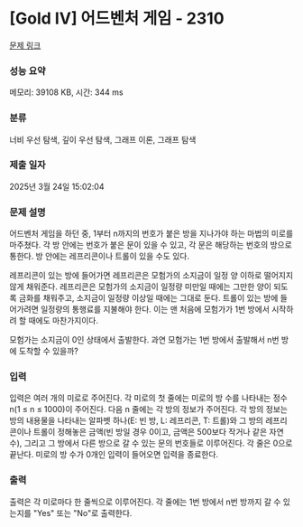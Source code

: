 # [Gold IV] 어드벤처 게임 - 2310 

[문제 링크](https://www.acmicpc.net/problem/2310) 

### 성능 요약

메모리: 39108 KB, 시간: 344 ms

### 분류

너비 우선 탐색, 깊이 우선 탐색, 그래프 이론, 그래프 탐색

### 제출 일자

2025년 3월 24일 15:02:04

### 문제 설명

<p>어드벤처 게임을 하던 중, 1부터 n까지의 번호가 붙은 방을 지나가야 하는 마법의 미로를 마주쳤다. 각 방 안에는 번호가 붙은 문이 있을 수 있고, 각 문은 해당하는 번호의 방으로 통한다. 방 안에는 레프리콘이나 트롤이 있을 수도 있다.</p>

<p>레프리콘이 있는 방에 들어가면 레프리콘은 모험가의 소지금이 일정 양 이하로 떨어지지 않게 채워준다. 레프리콘은 모험가의 소지금이 일정량 미만일 때에는 그만한 양이 되도록 금화를 채워주고, 소지금이 일정량 이상일 때에는 그대로 둔다. 트롤이 있는 방에 들어가려면 일정량의 통행료를 지불해야 한다. 이는 맨 처음에 모험가가 1번 방에서 시작하려 할 때에도 마찬가지이다.</p>

<p>모험가는 소지금이 0인 상태에서 출발한다. 과연 모험가는 1번 방에서 출발해서 n번 방에 도착할 수 있을까?</p>

### 입력 

 <p>입력은 여러 개의 미로로 주어진다. 각 미로의 첫 줄에는 미로의 방 수를 나타내는 정수 n(1 ≤ n ≤ 1000)이 주어진다. 다음 n 줄에는 각 방의 정보가 주어진다. 각 방의 정보는 방의 내용물을 나타내는 알파벳 하나(E: 빈 방, L: 레프리콘, T: 트롤)와 그 방의 레프리콘이나 트롤이 정해놓은 금액(빈 방일 경우 0이고, 금액은 500보다 작거나 같은 자연수), 그리고 그 방에서 다른 방으로 갈 수 있는 문의 번호들로 이루어진다. 각 줄은 0으로 끝난다. 미로의 방 수가 0개인 입력이 들어오면 입력을 종료한다.</p>

### 출력 

 <p>출력은 각 미로마다 한 줄씩으로 이루어진다. 각 줄에는 1번 방에서 n번 방까지 갈 수 있는지를 "Yes" 또는 "No"로 출력한다.</p>

